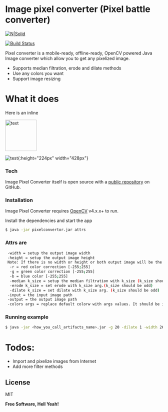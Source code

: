 # Image pixel converter (Pixel battle converter)

[![N|Solid](https://cldup.com/dTxpPi9lDf.thumb.png)](https://nodesource.com/products/nsolid)

[![Build Status](https://travis-ci.org/joemccann/dillinger.svg?branch=master)](https://travis-ci.org/joemccann/dillinger)

Pixel converter is a  mobile-ready, offline-ready, OpenCV powered Java Image converter which allow you to get any pixelized image.

  - Supports median filtration, erode and dilate methods
  - Use any colors you want
  - Support image resizing


# What it does

Here is an inline 

<img src="https://i.pinimg.com/originals/b8/a8/a2/b8a8a2b3d11ca5a56702899fb0e60028.jpg" alt="text" width="100" height="100">

![test](https://i.pinimg.com/originals/b8/a8/a2/b8a8a2b3d11ca5a56702899fb0e60028.jpg){:height="224px" width="428px"}

### Tech

Image Pixel Converter itself is open source with a [public repository][dill]
 on GitHub.

### Installation

Image Pixel Converter requires [OpenCV](https://opencv.org/) v4.x.x+ to run.

Install the dependencies and start the app

```sh
$ java -jar pixelconvertor.jar attrs
```

### Attrs are

```sh
 -width = setup the output image width
 -height = setup the output image height
 Note: If there is no width or height or both output image will be the same size as input one
  -r = red color correction [-255;255]
  -g = green color correction [-255;255]
  -b = blue color [-255;255]
  -median k_size = setup the median filtration with k_size (k_size should be odd)
  -erode k_size = set erode with k_size arg.(k_size should be odd)
  -dilate k_size = set dilate with k_size arg. (k_size should be odd)
 -input = the input image path 
 -output = the output image path
 -colors args = replace default colorw with args values. It should be in hex form (For example "-colors #000000,#FFFFFF,#CDCDCD" #000000 or 000000 no matters)
```
### Running example
```sh
$ java -jar <how_you_call_artifacts_name>.jar -g 20 -dilate 1 -width 260 -height 300 -median 7 -input /home/mixa/crusader.bmp -output /home/mixa/initial_d/crusader.png
```

# Todos:
  - Import and pixelize images from Internet
  - Add more filter methods


License
----

MIT


**Free Software, Hell Yeah!**

[//]: # (These are reference links used in the body of this note and get stripped out when the markdown processor does its job. There is no need to format nicely because it shouldn't be seen. Thanks SO - http://stackoverflow.com/questions/4823468/store-comments-in-markdown-syntax)


   [dill]: <https://github.com/joemccann/dillinger>
   [git-repo-url]: <https://github.com/joemccann/dillinger.git>
   [john gruber]: <http://daringfireball.net>
   [df1]: <http://daringfireball.net/projects/markdown/>
   [markdown-it]: <https://github.com/markdown-it/markdown-it>
   [Ace Editor]: <http://ace.ajax.org>
   [node.js]: <http://nodejs.org>
   [Twitter Bootstrap]: <http://twitter.github.com/bootstrap/>
   [jQuery]: <http://jquery.com>
   [@tjholowaychuk]: <http://twitter.com/tjholowaychuk>
   [express]: <http://expressjs.com>
   [AngularJS]: <http://angularjs.org>
   [Gulp]: <http://gulpjs.com>

   [PlDb]: <https://github.com/joemccann/dillinger/tree/master/plugins/dropbox/README.md>
   [PlGh]: <https://github.com/joemccann/dillinger/tree/master/plugins/github/README.md>
   [PlGd]: <https://github.com/joemccann/dillinger/tree/master/plugins/googledrive/README.md>
   [PlOd]: <https://github.com/joemccann/dillinger/tree/master/plugins/onedrive/README.md>
   [PlMe]: <https://github.com/joemccann/dillinger/tree/master/plugins/medium/README.md>
   [PlGa]: <https://github.com/RahulHP/dillinger/blob/master/plugins/googleanalytics/README.md>

